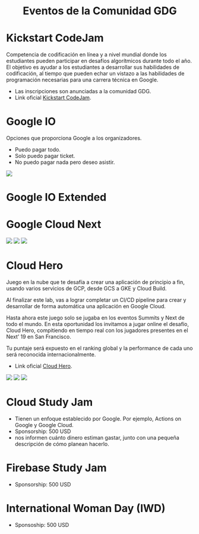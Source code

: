<h1 align="center">Eventos de la Comunidad GDG</h1>

# Kickstart CodeJam

Competencia de codificación en línea y a nivel mundial donde los estudiantes pueden participar en desafíos algorítmicos durante todo el año. El objetivo es ayudar a los estudiantes a desarrollar sus habilidades de codificación, al tiempo que pueden echar un vistazo a las habilidades de programación necesarias para una carrera técnica en Google.

+ Las inscripciones son anunciadas a la comunidad GDG.
+ Link oficial [Kickstart CodeJam](https://codingcompetitions.withgoogle.com/kickstart).

# Google IO

Opciones que proporciona Google a los organizadores.
- Puedo pagar todo.
- Solo puedo pagar ticket.
- No puedo pagar nada pero deseo asistir.

<img src="https://i.imgur.com/bDZOrZn.jpg">

# Google IO Extended

# Google Cloud Next

<img src="https://i.imgur.com/SQplmBB.png">
<img src="https://i.imgur.com/n4Hl3Jx.jpg">
<img src="https://i.imgur.com/zGQDDoP.png">



# Cloud Hero

Juego en la nube que te desafía a crear una aplicación de principio a fin, usando varios servicios de GCP, desde GCS a GKE y Cloud Build. 

Al finalizar este lab, vas a lograr completar un CI/CD pipeline para crear y desarrollar de forma automática una aplicación en Google Cloud. 

Hasta ahora este juego solo se jugaba en los eventos Summits y Next de todo el mundo. En esta oportunidad los invitamos a jugar online el desafío, Cloud Hero, compitiendo en tiempo real con los jugadores presentes en el Next’ 19 en San Francisco. 

Tu puntaje será expuesto en el ranking global y la performance de cada uno será reconocida internacionalmente. 

+ Link oficial [Cloud Hero](https://cloudonair.withgoogle.com/events/app-dev/demo).

<img src="https://i.imgur.com/dVBRB1j.png">
<img src="https://i.imgur.com/9t88OjI.png">
<img src="https://i.imgur.com/XvOoviK.png">

# Cloud Study Jam
+ Tienen un enfoque establecido por Google. Por ejemplo, Actions on Google y Google Cloud.
+ Sponsorship: 500 USD
+ nos informen cuánto dinero estiman gastar, junto con una pequeña descripción de cómo planean hacerlo.

# Firebase Study Jam
+ Sponsorship: 500 USD

# International Woman Day (IWD)

+ Sponsoship: 500 USD